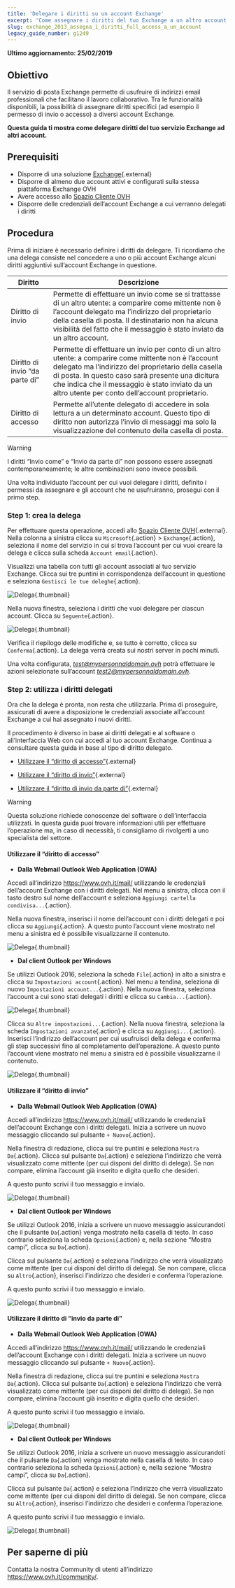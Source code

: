 ```yaml
---
title: 'Delegare i diritti su un account Exchange'
excerpt: 'Come assegnare i diritti del tuo Exchange a un altro account'
slug: exchange_2013_assegna_i_diritti_full_access_a_un_account
legacy_guide_number: g1249
---
```


**Ultimo aggiornamento: 25/02/2019**

## Obiettivo

Il servizio di posta Exchange permette di usufruire di indirizzi email professionali che facilitano il lavoro collaborativo. Tra le funzionalità disponibili, la possibilità di assegnare diritti specifici (ad esempio il permesso di invio o accesso) a diversi account Exchange.

**Questa guida ti mostra come delegare diritti del tuo servizio Exchange ad altri account.**

## Prerequisiti

- Disporre di una soluzione [Exchange](https://www.ovh.it/emails/){.external}
- Disporre di almeno due account attivi e configurati sulla stessa piattaforma Exchange OVH
- Avere accesso allo [Spazio Cliente OVH](https://www.ovh.com/auth/?action=gotomanager)
- Disporre delle credenziali dell’account Exchange a cui verranno delegati i diritti

## Procedura

Prima di iniziare è necessario definire i diritti da delegare. Ti ricordiamo che una delega consiste nel concedere a uno o più account Exchange alcuni diritti aggiuntivi sull’account Exchange in questione.

|Diritto|Descrizione|
|---|---|
|Diritto di invio|Permette di effettuare un invio come se si trattasse di un altro utente: a comparire come mittente non è l’account delegato ma l’indirizzo del proprietario della casella di posta. Il destinatario non ha alcuna visibilità del fatto che il messaggio è stato inviato da un altro account.|
|Diritto di invio “da parte di”|Permette di effettuare un invio per conto di un altro utente: a comparire come mittente non è l’account delegato ma l’indirizzo del proprietario della casella di posta. In questo caso sarà presente una dicitura che indica che il messaggio è stato inviato da un altro utente per conto dell’account proprietario.|
|Diritto di accesso|Permette all’utente delegato di accedere in sola lettura a un determinato account. Questo tipo di diritto non autorizza l’invio di messaggi ma solo la visualizzazione del contenuto della casella di posta.|

> [!warning]
>
> I diritti “Invio come” e “Invio da parte di” non possono essere assegnati contemporaneamente; le altre combinazioni sono invece possibili. 
> 

Una volta individuato l’account per cui vuoi delegare i diritti, definito i permessi da assegnare e gli account che ne usufruiranno, prosegui con il primo step.

### Step 1: crea la delega

Per effettuare questa operazione, accedi allo [Spazio Cliente OVH](https://www.ovh.com/auth/?action=gotomanager){.external}. Nella colonna a sinistra clicca su `Microsoft`{.action} > `Exchange`{.action}, seleziona il nome del servizio in cui si trova l’account per cui vuoi creare la delega e clicca sulla scheda `Account email`{.action}.

Visualizzi una tabella con tutti gli account associati al tuo servizio Exchange. Clicca sui tre puntini in corrispondenza dell’account in questione e seleziona `Gestisci le tue deleghe`{.action}.

![Delega](images/delegation-step1.png){.thumbnail}

Nella nuova finestra, seleziona i diritti che vuoi delegare per ciascun account. Clicca su `Seguente`{.action}.

![Delega](images/delegation-step2.png){.thumbnail}

Verifica il riepilogo delle modifiche e, se tutto è corretto, clicca su `Conferma`{.action}. La delega verrà creata sui nostri server in pochi minuti.

Una volta configurata, *test@mypersonnaldomain.ovh* potrà effettuare le azioni selezionate sull’account *test2@mypersonnaldomain.ovh*.

### Step 2: utilizza i diritti delegati

Ora che la delega è pronta, non resta che utilizzarla. Prima di proseguire, assicurati di avere a disposizione le credenziali associate all’account Exchange a cui hai assegnato i nuovi diritti.

Il procedimento è diverso in base ai diritti delegati e al software o all’interfaccia Web con cui accedi al tuo account Exchange. Continua a consultare questa guida in base al tipo di diritto delegato.

- [Utilizzare il “diritto di accesso”](https://docs.ovh.com/it/microsoft-collaborative-solutions/exchange_2013_assegna_i_diritti_full_access_a_un_account/#utilizzare-il-diritto-di-accesso){.external}

- [Utilizzare il “diritto di invio”](https://docs.ovh.com/it/microsoft-collaborative-solutions/exchange_2013_assegna_i_diritti_full_access_a_un_account/#utilizzare-il-diritto-di-invio){.external}

- [Utilizzare il “diritto di invio da parte di”](https://docs.ovh.com/it/microsoft-collaborative-solutions/exchange_2013_assegna_i_diritti_full_access_a_un_account/#utilizzare-il-diritto-invia-da-parte-di){.external}

> [!warning]
>
> Questa soluzione richiede conoscenze del software o dell’interfaccia utilizzati. In questa guida puoi trovare informazioni utili per effettuare l’operazione ma, in caso di necessità, ti consigliamo di rivolgerti a uno specialista del settore.  
>

#### Utilizzare il “diritto di accesso”

- **Dalla Webmail Outlook Web Application (OWA)**

Accedi all’indirizzo <https://www.ovh.it/mail/> utilizzando le credenziali dell’account Exchange con i diritti delegati. Nel menu a sinistra, clicca con il tasto destro sul nome dell’account e seleziona `Aggiungi cartella condivisa...`{.action}.

Nella nuova finestra, inserisci il nome dell’account con i diritti delegati e poi clicca su `Aggiungi`{.action}. A questo punto l’account viene mostrato nel menu a sinistra ed è possibile visualizzarne il contenuto.

![Delega](images/delegation-step3.png){.thumbnail}

- **Dal client Outlook per Windows**

Se utilizzi Outlook 2016, seleziona la scheda `File`{.action} in alto a sinistra e clicca su `Impostazioni account`{.action}. Nel menu a tendina, seleziona di nuovo `Impostazioni account...`{.action}. Nella nuova finestra, seleziona l’account a cui sono stati delegati i diritti e clicca su `Cambia...`{.action}. 

![Delega](images/delegation-step4.png){.thumbnail}

Clicca su `Altre impostazioni...`{.action}. Nella nuova finestra, seleziona la scheda `Impostazioni avanzate`{.action} e clicca su `Aggiungi...`{.action}. Inserisci l’indirizzo dell’account per cui usufruisci della delega e conferma gli step successivi fino al completamento dell’operazione. A questo punto l’account viene mostrato nel menu a sinistra ed è possibile visualizzarne il contenuto.

![Delega](images/delegation-step5.png){.thumbnail}

#### Utilizzare il “diritto di invio”

- **Dalla Webmail Outlook Web Application (OWA)**

Accedi all’indirizzo <https://www.ovh.it/mail/> utilizzando le credenziali dell’account Exchange con i diritti delegati. Inizia a scrivere un nuovo messaggio cliccando sul pulsante `+ Nuovo`{.action}.

Nella finestra di redazione, clicca sui tre puntini e seleziona `Mostra Da`{.action}. Clicca sul pulsante `Da`{.action} e seleziona l’indirizzo che verrà visualizzato come mittente (per cui disponi del diritto di delega). Se non compare, elimina l’account già inserito e digita quello che desideri. 

A questo punto scrivi il tuo messaggio e invialo. 

![Delega](images/delegation-step6.png){.thumbnail}

- **Dal client Outlook per Windows**

Se utilizzi Outlook 2016, inizia a scrivere un nuovo messaggio assicurandoti che il pulsante `Da`{.action} venga mostrato nella casella di testo. In caso contrario seleziona la scheda `Opzioni`{.action} e, nella sezione “Mostra campi”, clicca su `Da`{.action}.

Clicca sul pulsante `Da`{.action} e seleziona l’indirizzo che verrà visualizzato come mittente (per cui disponi del diritto di delega). Se non compare, clicca su `Altro`{.action}, inserisci l’indirizzo che desideri e conferma l’operazione. 

A questo punto scrivi il tuo messaggio e invialo. 

![Delega](images/delegation-step7.png){.thumbnail}

#### Utilizzare il diritto di “invio da parte di”

- **Dalla Webmail Outlook Web Application (OWA)**

Accedi all’indirizzo <https://www.ovh.it/mail/> utilizzando le credenziali dell’account Exchange con i diritti delegati. Inizia a scrivere un nuovo messaggio cliccando sul pulsante `+ Nuovo`{.action}.

Nella finestra di redazione, clicca sui tre puntini e seleziona `Mostra Da`{.action}. Clicca sul pulsante `Da`{.action} e seleziona l’indirizzo che verrà visualizzato come mittente (per cui disponi del diritto di delega). Se non compare, elimina l’account già inserito e digita quello che desideri. 

A questo punto scrivi il tuo messaggio e invialo. 

![Delega](images/delegation-step6.png){.thumbnail}


- **Dal client Outlook per Windows**

Se utilizzi Outlook 2016, inizia a scrivere un nuovo messaggio assicurandoti che il pulsante `Da`{.action} venga mostrato nella casella di testo. In caso contrario seleziona la scheda `Opzioni`{.action} e, nella sezione “Mostra campi”, clicca su `Da`{.action}.

Clicca sul pulsante `Da`{.action} e seleziona l’indirizzo che verrà visualizzato come mittente (per cui disponi del diritto di delega). Se non compare, clicca su `Altro`{.action}, inserisci l’indirizzo che desideri e conferma l’operazione. 

A questo punto scrivi il tuo messaggio e invialo. 

![Delega](images/delegation-step7.png){.thumbnail}

## Per saperne di più

Contatta la nostra Community di utenti all’indirizzo <https://www.ovh.it/community/>.